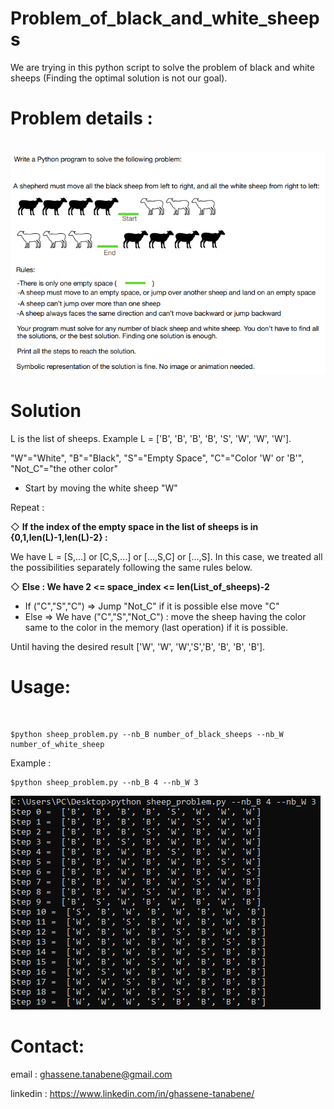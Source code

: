 # Problem_of_black_and_white_sheeps
We are trying in this python script to solve the problem of black and white sheeps (Finding the optimal solution is not our goal).

<h1>Problem details :</h1>
<br>

<img src="problem details.png">


<h1>Solution</h1>
L is the list of sheeps. Example L = ['B', 'B', 'B', 'B', 'S', 'W', 'W', 'W'].<br>

"W"="White", "B"="Black", "S"="Empty Space", "C"="Color 'W' or 'B'", "Not_C"="the other color"

- Start by moving the white sheep "W" 

Repeat :<br>

◇ <b> If the index of the empty space in the list of sheeps is in {0,1,len(L)-1,len(L)-2} :</b> <br>

  We have L = [S,...] or  [C,S,...] or [...,S,C] or [...,S]. In this case, we treated all the possibilities separately following the same rules below. <br>
  
◇ <b> Else : We have 2 <= space_index <= len(List_of_sheeps)-2 </b> <br>

- If ("C","S","C") => Jump "Not_C" if it is possible else move "C" 
- Else => We have ("C","S","Not_C") : move the sheep having the color same to the color in the memory (last operation) if it is possible. <br>
  
Until having the desired result ['W', 'W', 'W','S','B', 'B', 'B', 'B'].

<h1>Usage:</h1>
<br>

```shell
$python sheep_problem.py --nb_B number_of_black_sheeps --nb_W number_of_white_sheep
```

Example : 


```shell
$python sheep_problem.py --nb_B 4 --nb_W 3
```
<img src="Example_B=4_W=3.png">


<h1>Contact:</h1>

email : ghassene.tanabene@gmail.com

linkedin : https://www.linkedin.com/in/ghassene-tanabene/
